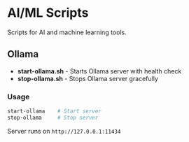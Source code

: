 # AI/ML Scripts

Scripts for AI and machine learning tools.

## Ollama

- **start-ollama.sh** - Starts Ollama server with health check
- **stop-ollama.sh** - Stops Ollama server gracefully

### Usage
```bash
start-ollama    # Start server
stop-ollama     # Stop server
```

Server runs on `http://127.0.0.1:11434`
